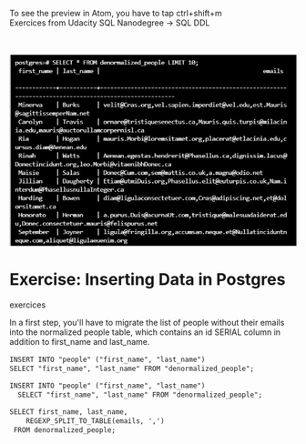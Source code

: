 
To see the preview in Atom, you have to tap ctrl+shift+m </br>
Exercices from Udacity SQL Nanodegree -> SQL DDL  </br> </br> </br>

![](denormalized_people.JPG)

# Exercise: Inserting Data in Postgres
  exercices


In a first step, you'll have to migrate the list of people without their emails into the normalized people table, which contains an id SERIAL column in addition to first_name and last_name.

```
INSERT INTO "people" ("first_name", "last_name")
SELECT "first_name", "last_name" FROM "denormalized_people";
```
```
INSERT INTO "people" ("first_name", "last_name")
  SELECT "first_name", "last_name" FROM "denormalized_people";
```

```
SELECT first_name, last_name,
    REGEXP_SPLIT_TO_TABLE(emails, ',')
 FROM denormalized_people;
```
